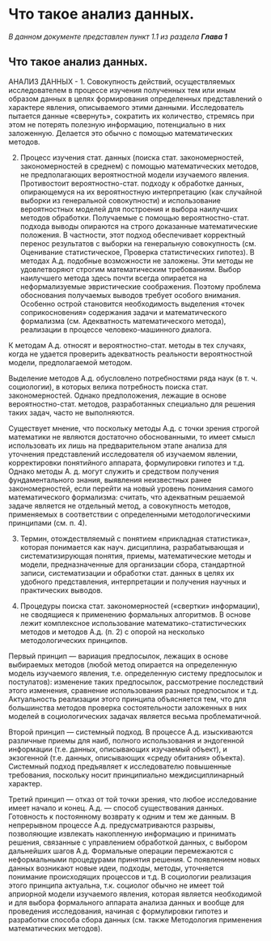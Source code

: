 # Что такое анализ данных.

_В данном документе представлен пункт 1.1 из раздела **Глава 1**_

## Что такое анализ данных.

АНАЛИЗ ДАННЫХ - 1. Совокупность действий, осуществляемых исследователем в процессе изучения полученных тем или иным образом данных в целях формирования определенных представлений о характере явления, описываемого этими данными. Исследователь пытается данные «свернуть», сократить их количество, стремясь при этом не потерять полезную информацию, потенциально в них заложенную. Делается это обычно с помощью математических методов.

2. Процесс изучения стат. данных (поиска стат. закономерностей, закономерностей в среднем) с помощью математических методов, не предполагающих вероятностной модели изучаемого явления. Противостоит вероятностно-стат. подходу к обработке данных, опирающемуся на их вероятностную интерпретацию (как случайной выборки из генеральной совокупности) и использование вероятностных моделей для построения и выбора наилучших методов обработки. Получаемые с помощью вероятностно-стат. подхода выводы опираются на строго доказанные математические положения. В частности, этот подход обеспечивает корректный перенос результатов с выборки на генеральную совокупность (см. Оценивание статистическое, Проверка статистических гипотез). В методах А.д. подобные возможности не заложены. Эти методы не удовлетворяют строгим математическим требованиям. Выбор наилучшего метода здесь почти всегда опирается на неформализуемые эвристические соображения. Поэтому проблема обоснования получаемых выводов требует особого внимания. Особенно острой становится необходимость выделения «точек соприкосновения» содержания задачи и математического формализма (см. Адекватность математического метода), реализации в процессе человеко-машинного диалога.

К методам А.д. относят и вероятностно-стат. методы в тех случаях, когда не удается проверить адекватность реальности вероятностной модели, предполагаемой методом.

Выделение методов А.д. обусловлено потребностями ряда наук (в т. ч. социологии), в которых велика потребность поиска стат. закономерностей. Однако предположения, лежащие в основе вероятностно-стат. методов, разработанных специально для решения таких задач, часто не выполняются.

Существует мнение, что поскольку методы А.д. с точки зрения строгой математики не являются достаточно обоснованными, то имеет смысл использовать их лишь на предварительном этапе анализа для уточнения представлений исследователя об изучаемом явлении, корректировки понятийного аппарата, формулировки гипотез и т.д. Однако методы А. д. могут служить и средством получения фундаментального знания, выявления неизвестных ранее закономерностей, если перейти на новый уровень понимания самого математического формализма: считать, что адекватным решаемой задаче является не отдельный метод, а совокупность методов, применяемых в соответствии с определенными методологическими принципами (см. п. 4).

3. Термин, отождествляемый с понятием «прикладная статистика», которая понимается как науч. дисциплина, разрабатывающая и систематизирующая понятия, приемы, математические методы и модели, предназначенные для организации сбора, стандартной записи, систематизации и обработки стат. данных в целях их удобного представления, интерпретации и получения научных и практических выводов.

4. Процедуры поиска стат. закономерностей («свертки» информации), не сводящиеся к применению формальных алгоритмов. В основе лежит комплексное использование математико-статистических методов и методов А.д. (п. 2) с опорой на несколько методологических принципов.

Первый принцип — вариация предпосылок, лежащих в основе выбираемых методов (любой метод опирается на определенную модель изучаемого явления, т.е. определенную систему предпосылок и постулатов): изменение таких предпосылок, рассмотрение последствий этого изменения, сравнение использования разных предпосылок и т.д. Актуальность реализации этого принципа объясняется тем, что для большинства методов проверка состоятельности заложенных в них моделей в социологических задачах является весьма проблематичной.

Второй принцип — системный подход. В процессе А.д. изыскиваются различные приемы для наиб, полного использования и эндогенной информации (т.е. данных, описывающих изучаемый объект), и экзогенной (т.е. данных, описывающих «среду обитания» объекта). Системный подход предъявляет к исследователю повышенные требования, поскольку носит принципиально междисциплинарный характер.

Третий принцип — отказ от той точки зрения, что любое исследование имеет начало и конец. А.д. — способ существования данных. Готовность к постоянному возврату к одним и тем же данным. В непрерывном процессе А.д. предусматриваются разрывы, позволяющие извлекать накопленную информацию и принимать решения, связанные с управлением обработкой данных, с выбором дальнейших шагов А.д. Формальные операции перемежаются с неформальными процедурами принятия решения. С появлением новых данных возникают новые идеи, подходы, методы, уточняется понимание происходящих процессов и т.д. В социологии реализация этого принципа актуальна, т.к. социолог обычно не имеет той априорной модели изучаемого явления, которая является необходимой и для выбора формального аппарата анализа данных и вообще для проведения исследования, начиная с формулировки гипотез и разработки способа сбора данных (см. также Методология применения математических методов).

